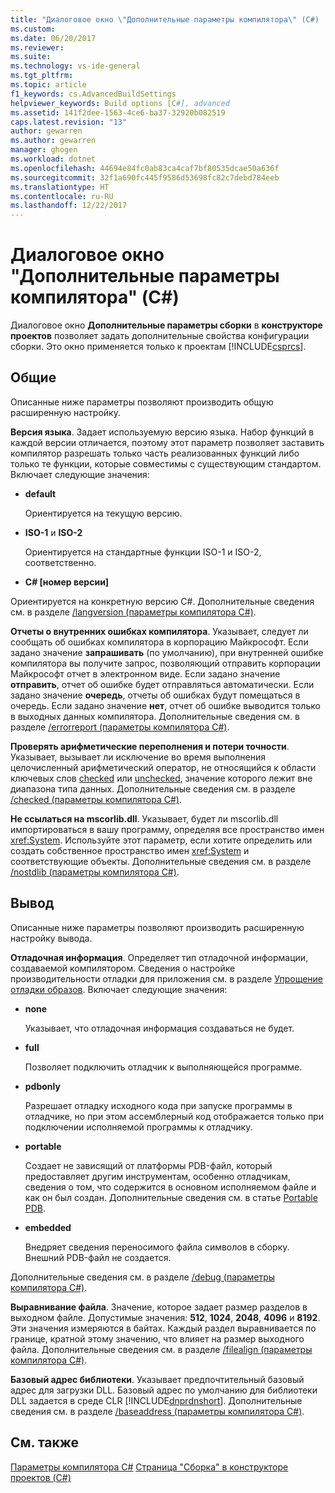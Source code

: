 ```yaml
---
title: "Диалоговое окно \"Дополнительные параметры компилятора\" (C#) | Документы Майкрософт"
ms.custom: 
ms.date: 06/20/2017
ms.reviewer: 
ms.suite: 
ms.technology: vs-ide-general
ms.tgt_pltfrm: 
ms.topic: article
f1_keywords: cs.AdvancedBuildSettings
helpviewer_keywords: Build options [C#], advanced
ms.assetid: 141f2dee-1563-4ce6-ba37-32920b082519
caps.latest.revision: "13"
author: gewarren
ms.author: gewarren
manager: ghogen
ms.workload: dotnet
ms.openlocfilehash: 44694e84fc0ab83ca4caf7bf80535dcae50a636f
ms.sourcegitcommit: 32f1a690fc445f9586d53698fc82c7debd784eeb
ms.translationtype: HT
ms.contentlocale: ru-RU
ms.lasthandoff: 12/22/2017
---
```

# <a name="advanced-build-settings-dialog-box-c"></a>Диалоговое окно "Дополнительные параметры компилятора" (C#)

Диалоговое окно **Дополнительные параметры сборки** в **конструкторе проектов** позволяет задать дополнительные свойства конфигурации сборки. Это окно применяется только к проектам [!INCLUDE[csprcs](../../data-tools/includes/csprcs_md.md)].

## <a name="general"></a>Общие

 Описанные ниже параметры позволяют производить общую расширенную настройку.

 **Версия языка**. Задает используемую версию языка. Набор функций в каждой версии отличается, поэтому этот параметр позволяет заставить компилятор разрешать только часть реализованных функций либо только те функции, которые совместимы с существующим стандартом. Включает следующие значения:

 - **default**

   Ориентируется на текущую версию.

- **ISO-1** и **ISO-2**

  Ориентируется на стандартные функции ISO-1 и ISO-2, соответственно.

- **C# [номер версии]**

 Ориентируется на конкретную версию C#. Дополнительные сведения см. в разделе [/langversion (параметры компилятора C#)](/dotnet/csharp/language-reference/compiler-options/langversion-compiler-option).


 **Отчеты о внутренних ошибках компилятора**. Указывает, следует ли сообщать об ошибках компилятора в корпорацию Майкрософт. Если задано значение **запрашивать** (по умолчанию), при внутренней ошибке компилятора вы получите запрос, позволяющий отправить корпорации Майкрософт отчет в электронном виде. Если задано значение **отправить**, отчет об ошибке будет отправляться автоматически. Если задано значение **очередь**, отчеты об ошибках будут помещаться в очередь. Если задано значение **нет**, отчет об ошибке выводится только в выходных данных компилятора. Дополнительные сведения см. в разделе [/errorreport (параметры компилятора C#)](/dotnet/csharp/language-reference/compiler-options/errorreport-compiler-option).

 **Проверять арифметические переполнения и потери точности**. Указывает, вызывает ли исключение во время выполнения целочисленный арифметический оператор, не относящийся к области ключевых слов [checked](/dotnet/csharp/language-reference/keywords/checked) или [unchecked](/dotnet/csharp/language-reference/keywords/unchecked), значение которого лежит вне диапазона типа данных. Дополнительные сведения см. в разделе [/checked (параметры компилятора C#)](/dotnet/csharp/language-reference/compiler-options/checked-compiler-option).

 **Не ссылаться на mscorlib.dll**. Указывает, будет ли mscorlib.dll импортироваться в вашу программу, определяя все пространство имен <xref:System>. Используйте этот параметр, если хотите определить или создать собственное пространство имен <xref:System> и соответствующие объекты. Дополнительные сведения см. в разделе [/nostdlib (параметры компилятора C#)](/dotnet/csharp/language-reference/compiler-options/nostdlib-compiler-option).

## <a name="output"></a>Вывод

 Описанные ниже параметры позволяют производить расширенную настройку вывода.

 **Отладочная информация**. Определяет тип отладочной информации, создаваемой компилятором. Сведения о настройке производительности отладки для приложения см. в разделе [Упрощение отладки образов](http://msdn.microsoft.com/Library/7d90ea7a-150f-4f97-98a7-f9c26541b9a3). Включает следующие значения:

- **none**

  Указывает, что отладочная информация создаваться не будет.

- **full**

  Позволяет подключить отладчик к выполняющейся программе.

- **pdbonly**

  Разрешает отладку исходного кода при запуске программы в отладчике, но при этом ассемблерный код отображается только при подключении исполняемой программы к отладчику.
- **portable**

  Создает не зависящий от платформы PDB-файл, который предоставляет другим инструментам, особенно отладчикам, сведения о том, что содержится в основном исполняемом файле и как он был создан. Дополнительные сведения см. в статье [Portable PDB](https://github.com/dotnet/core/blob/master/Documentation/diagnostics/portable_pdb.md).

- **embedded**

  Внедряет сведения переносимого файла символов в сборку. Внешний PDB-файл не создается.

Дополнительные сведения см. в разделе [/debug (параметры компилятора C#)](/dotnet/csharp/language-reference/compiler-options/debug-compiler-option).

**Выравнивание файла**. Значение, которое задает размер разделов в выходном файле. Допустимые значения: **512**, **1024**, **2048**, **4096** и **8192**. Эти значения измеряются в байтах. Каждый раздел выравнивается по границе, кратной этому значению, что влияет на размер выходного файла. Дополнительные сведения см. в разделе [/filealign (параметры компилятора C#)](/dotnet/csharp/language-reference/compiler-options/filealign-compiler-option).

**Базовый адрес библиотеки**. Указывает предпочтительный базовый адрес для загрузки DLL. Базовый адрес по умолчанию для библиотеки DLL задается в среде CLR [!INCLUDE[dnprdnshort](../../code-quality/includes/dnprdnshort_md.md)]. Дополнительные сведения см. в разделе [/baseaddress (параметры компилятора C#)](/dotnet/csharp/language-reference/compiler-options/baseaddress-compiler-option).

## <a name="see-also"></a>См. также

 [Параметры компилятора C#](/dotnet/csharp/language-reference/compiler-options/index) [Страница "Сборка" в конструкторе проектов (C#)](../../ide/reference/build-page-project-designer-csharp.md)
